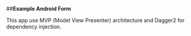 ##**Example Android Form**

 This app use MVP (Model View Presenter) architecture and Dagger2 for dependency injection.
